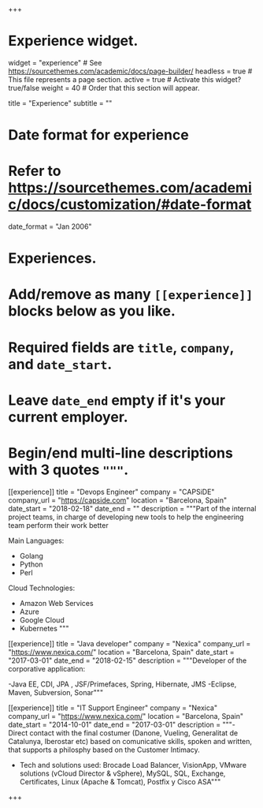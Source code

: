 +++
# Experience widget.
widget = "experience"  # See https://sourcethemes.com/academic/docs/page-builder/
headless = true  # This file represents a page section.
active = true  # Activate this widget? true/false
weight = 40  # Order that this section will appear.

title = "Experience"
subtitle = ""

# Date format for experience
#   Refer to https://sourcethemes.com/academic/docs/customization/#date-format
date_format = "Jan 2006"

# Experiences.
#   Add/remove as many `[[experience]]` blocks below as you like.
#   Required fields are `title`, `company`, and `date_start`.
#   Leave `date_end` empty if it's your current employer.
#   Begin/end multi-line descriptions with 3 quotes `"""`.
[[experience]]
  title = "Devops Engineer"
  company = "CAPSiDE"
  company_url = "https://capside.com"
  location = "Barcelona, Spain"
  date_start = "2018-02-18"
  date_end = ""
  description = """Part of the internal project teams, in charge of developing new tools to help the engineering team perform their work better

  Main Languages:

  * Golang
  * Python
  * Perl

  Cloud Technologies:

  * Amazon Web Services
  * Azure
  * Google Cloud
  * Kubernetes
  """

[[experience]]
  title = "Java developer"
  company = "Nexica"
  company_url = "https://www.nexica.com/"
  location = "Barcelona, Spain"
  date_start = "2017-03-01"
  date_end = "2018-02-15"
  description = """Developer of the corporative application: 

-Java EE, CDI, JPA , JSF/Primefaces, Spring, Hibernate, JMS 
-Eclipse, Maven, Subversion, Sonar"""

[[experience]]
  title = "IT Support Engineer"
  company = "Nexica"
  company_url = "https://www.nexica.com/"
  location = "Barcelona, Spain"
  date_start = "2014-10-01"
  date_end = "2017-03-01"
  description = """- Direct contact with the final costumer (Danone, Vueling, Generalitat de Catalunya, Iberostar etc) based on comunicative skills, spoken and written, that supports a philosphy based on the Customer Intimacy.

- Tech and solutions used: Brocade Load Balancer, VisionApp, VMware solutions (vCloud Director & vSphere), MySQL, SQL, Exchange, Certificates, Linux (Apache & Tomcat), Postfix y Cisco ASA"""

+++
